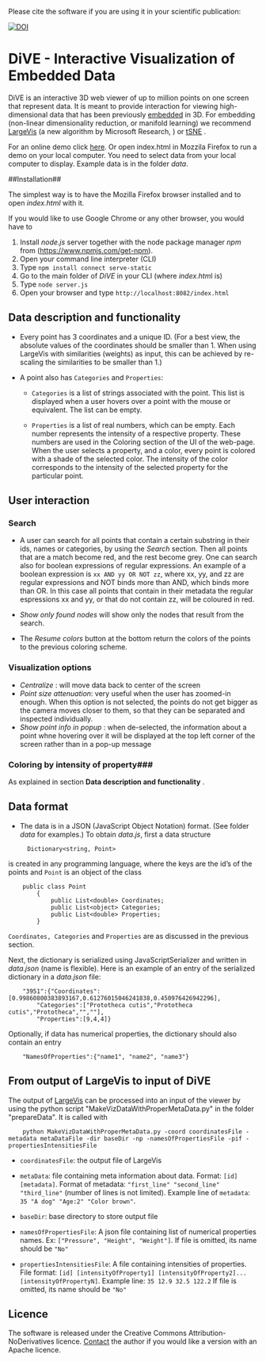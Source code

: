 Please cite the software if you are using it in your scientific publication:

[![DOI](https://zenodo.org/badge/69663950.svg)](https://zenodo.org/badge/latestdoi/69663950)


# DiVE   -  Interactive Visualization of Embedded Data

 
DiVE is an interactive 3D web viewer of up to million points on one screen that represent data. It is meant to provide interaction for viewing high-dimensional data that has been previously [embedded](https://en.wikipedia.org/wiki/Nonlinear_dimensionality_reduction) in 3D. For embedding (non-linear dimensionality reduction, or manifold learning) we recommend [LargeVis](http://github.com/sonjageorgievska/LargeVis/) (a new algorithm by Microsoft Research, ) or [tSNE](https://github.com/lvdmaaten/bhtsne) .       

For an online demo click  [here](http://sonjageorgievska.github.io/DiVE/ "online demo"). Or open index.html in Mozzila Firefox to run a demo on your local computer. You need to select data from your local computer to display. Example data is in the folder *data*.   


##Installation##

The simplest way is to have the Mozilla Firefox browser installed and to open *index.html* with it.   

If you would like to use Google Chrome or any other browser, you would have to

1. Install *node.js* server together with the node package manager *npm* from (https://www.npmjs.com/get-npm).
2. Open your command line interpreter (CLI)
3. Type `npm install connect serve-static`
4. Go to the main folder of *DiVE* in your CLI (where *index.htm*l is)
5. Type `node server.js` 
7. Open your browser and type `http://localhost:8082/index.html` 

## Data description and functionality ##

* Every point has 3 coordinates and a unique ID. (For a best view, the absolute values of the coordinates should be smaller than 1. When using LargeVis with similarities (weights) as input, this can be achieved by re-scaling the similarities to be smaller than 1.) 
 
* A point also has `Categories` and `Properties`:
 
  - `Categories` is a list of strings associated with the point. This list is displayed when a user hovers over a point with the mouse or 	equivalent. The list can be empty.
  
  - `Properties` is a list of real numbers, which can be empty. Each number represents the intensity of a respective property. These 		numbers are used in the Coloring section of the UI of the web-page. When the user selects a property, and a color, every point is 	  colored with a shade of the selected color. The intensity of the color corresponds to the intensity of the selected 			property for the particular point. 

## User interaction ##
### Search ###
* A user can search for all points that contain a certain substring in their ids, names or categories, by using the *Search* section. Then all points that are a match become red, and the rest become grey. One can search also for boolean expressions of regular expressions. An example of a boolean expression is `xx AND yy OR NOT zz`, where xx, yy, and zz are regular expressions and NOT binds more than AND, which binds more than OR. In this case all points that contain in their metadata the regular espressions xx and yy, or that do not contain zz, will be coloured in red. 

* *Show only found nodes* will show only the nodes that result from the search.
  
* The *Resume colors* button at the bottom return the colors of the points to the previous coloring scheme. 

### Visualization options ###

* *Centralize*  : will move data back to center of the screen
* *Point size attenuation*: very useful when the user has zoomed-in enough. When this option is not selected, the points do not get bigger as the camera moves closer to them, so that they can be separated and inspected individually. 
* *Show point info in popup* : when de-selected, the information about a point whne hovering over it will be displayed at the top left corner of the screen rather than in a pop-up message

### Coloring by intensity of property###

As explained in section **Data description and functionality** .

## Data format ##

- The data is in a JSON (JavaScript Object Notation)  format. (See folder *data* for examples.)
To obtain *data.js*, first a data structure

		Dictionary<string, Point>

is created in any programming language, where the keys are the id’s of the points and `Point` is an object of the class 
  
		public class Point
		    {
		        public List<double> Coordinates;
		        public List<object> Categories;
		        public List<double> Properties;
		    }

`Coordinates, Categories` and `Properties` are as discussed in the previous section.

Next, the dictionary is serialized using JavaScriptSerializer and written in *data.json* (name is flexible). 
Here is an example of an entry of the serialized dictionary in a *data.json* file:

		"3951":{"Coordinates":[0.99860800383893167,0.61276015046241838,0.450976426942296],
			"Categories":["Prototheca cutis","Prototheca cutis","Prototheca","",""],
			"Properties":[9,4,4]}

Optionally, if data has numerical properties, the dictionary should also contain an entry 

		"NamesOfProperties":{"name1", "name2", "name3"}

## From output of LargeVis to input of DiVE ##
The output of [LargeVis](http://github.com/sonjageorgievska/LargeVis/) can be processed into an input of the viewer by using the python script "MakeVizDataWithProperMetaData.py" in the folder "prepareData". It is called with 
		
		python MakeVizDataWithProperMetaData.py -coord coordinatesFile -metadata metaDataFile -dir baseDir -np -namesOfPropertiesFile -pif -propertiesIntensitiesFile
		
		
		
* `coordinatesFile`: the output file of LargeVis
* `metaData`: file containing meta information about data. Format: `[id] [metadata]`.  Format of metadata:  `"first_line" "second_line" "third_line"` (number of lines is not limited). Example line of `metadata`: `35 "A dog" "Age:2" "Color brown"`.
	
* `baseDir`: base directory to store output file

* `namesOfPropertiesFile`: A json file containing list of numerical properties names. Ex: `["Pressure", "Height", "Weight"]`. If file is omitted, its name should be `"No"`
* `propertiesIntensitiesFile`: A file containing intensities of properties. File format: `[id] [intensityOfProperty1] [intensityOfProperty2]... [intensityOfPropertyN]`. Example line: `35 12.9 32.5 122.2` If file is omitted, its name should be `"No"`

## Licence ##
The software is released under the Creative Commons Attribution-NoDerivatives licence.
[Contact](mailto:s.georgievska@esciencecenter.nl) the author if you would like a version with an Apache licence. 

